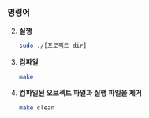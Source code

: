 ### 명령어

2. **실행**

   ```sh
   sudo ./[프로젝트 dir]
   
3. **컴파일**

   ```sh
   make

4. **컴파일된 오브젝트 파일과 실행 파일을 제거**

   ```sh
   make clean
